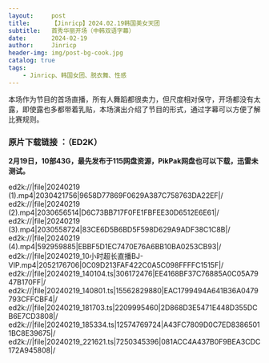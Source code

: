 ```yaml
---
layout:     post
title:      【Jinricp】2024.02.19韩国美女天团
subtitle:   首秀华丽开场（中韩双语字幕）
date:       2024-02-19
author:     Jinricp
header-img: img/post-bg-cook.jpg
catalog: true
tags:
    - Jinricp、韩国女团、脱衣舞、性感
---
```


本场作为节目的首场直播，所有人舞蹈都很卖力，但尺度相对保守，开场都没有太露，即使露也多都带着乳贴，本场演出介绍了节目的形式，通过字幕可以方便了解比赛规则。



### 原片下载链接 ：（ED2K）

**2月19日，10部43G，最先发布于115网盘资源，PikPak网盘也可以下载，迅雷未测试。**

ed2k://|file|20240219 (1).mp4|2030421756|9658D77869F0629A387C758763DA22EF|/  
ed2k://|file|20240219 (2).mp4|2030656514|D6C73BB717F0FE1FBFEE30D6512E6E61|/  
ed2k://|file|20240219 (3).mp4|2030558724|83CE6D5B6BD5F598D629A9ADF38C1C8B|/  
ed2k://|file|20240219 (4).mp4|592959885|EBBF5D1EC7470E76A6BB10BA0253CB93|/  
ed2k://|file|20240219_10小时超长直播BJ-VIP.mp4|2052176706|0C09D213FAF422C0A5C098FFFFC1515F|/  
ed2k://|file|20240219_140104.ts|306172476|EE4168BF37C76885A0C05A7947B170FF|/  
ed2k://|file|20240219_140801.ts|15562829880|EAC1799494A641B36A0479793CFFCBF4|/  
ed2k://|file|20240219_181703.ts|2209995460|2D868D3E5471E448D355DCB6E7CD3808|/  
ed2k://|file|20240219_185334.ts|12574769724|A43FC7809D0C7ED83865011BC8E39675|/  
ed2k://|file|20240219_221621.ts|7250345396|081ACC4A437B0F9BEA3CDC172A945808|/  

